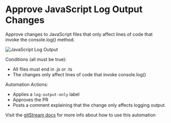 # Approve JavaScript Log Output Changes

Approve changes to JavaScript files that only affect lines of code that invoke the console.log() method.

![JavaScript Log Output](approve_javascript_log_output.png)

Conditions (all must be true):
* All files must end in .js or .ts
* The changes only affect lines of code that invoke console.log()

Automation Actions:
* Applies a `log-output-only` label
* Approves the PR
* Posts a comment explaining that the change only affects logging output.

Visit the [gitStream docs](https://docs.gitstream.cm/) for more info about how to use this automation